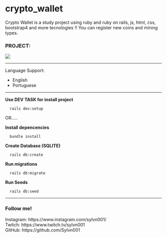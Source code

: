 # crypto_wallet

<p>
  Crypto Wallet is a study project using ruby and ruby on rails, js, html, css, bootstrap4 and more tecnologies !!
  You can register new coins and mining types.
</p>

<h3>PROJECT: </h3>
  <img src="https://user-images.githubusercontent.com/50564121/135555073-1376d5f6-8609-4314-a84a-3f2d50190224.png"/>
<hr/>

<p>
  Language Support:
  <ul>
    <li>English</li>
    <li>Portuguese</li>
  </ul>
</p>

<hr/>

<strong>Use DEV TASK for install project</strong>
``` 
  rails dev:setup  
```

OR.....
<br/>

<strong> Install depencencies </strong>
``` 
  bundle install
```

<strong> Create Database (SQLITE) </strong>
``` 
  rails db:create
```

<strong> Run migrations </strong>
``` 
  rails db:migrate
```

<strong> Run Seeds </strong>
``` 
  rails db:seed
```

<hr/>

<h3> Follow me! </h3>
Instagram: https://www.instagram.com/sylvn001/ <br>
Twitch: https://www.twitch.tv/sylvn001 <br>
GitHub: https://github.com/Sylvn001 <br>
